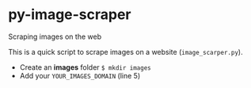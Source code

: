 # py-image-scraper

Scraping images on the web

This is a quick script to scrape images on a website (`image_scarper.py`).

- Create an **images** folder `$ mkdir images`
- Add your `YOUR_IMAGES_DOMAIN` (line 5)
